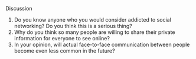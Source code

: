 Discussion
1) Do you know anyone who you would consider addicted to social networking? Do you think this is a serious thing?
2) Why do you think so many people are willing to share their private information for everyone to see online?
3) In your opinion, will actual face-to-face communication between people become even less common in the future?



